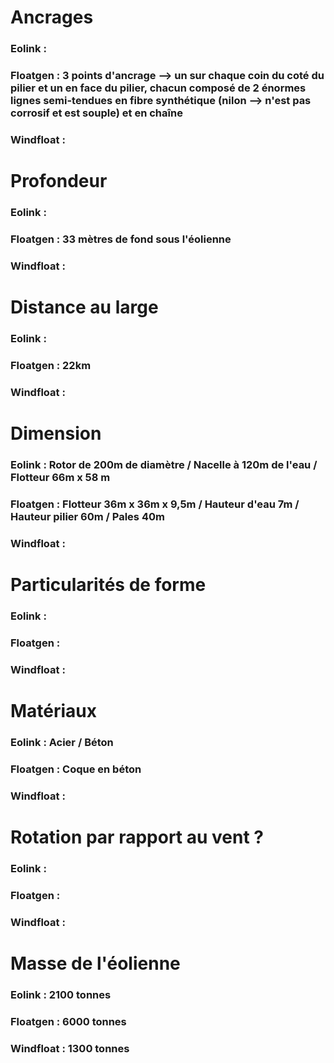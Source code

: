 # Ancrages

### Eolink :
### Floatgen : 3 points d'ancrage --> un sur chaque coin du coté du pilier et un en face du pilier, chacun composé de 2 énormes lignes semi-tendues en fibre synthétique (nilon --> n'est pas corrosif et est souple) et en chaîne 
### Windfloat :

# Profondeur

### Eolink :
### Floatgen : 33 mètres de fond sous l'éolienne
### Windfloat :

# Distance au large

### Eolink :
### Floatgen : 22km
### Windfloat :

# Dimension

### Eolink : Rotor de 200m de diamètre / Nacelle à 120m de l'eau / Flotteur 66m x 58 m 
### Floatgen : Flotteur 36m x 36m x 9,5m / Hauteur d'eau 7m / Hauteur pilier 60m / Pales 40m
### Windfloat :

# Particularités de forme

### Eolink :
### Floatgen :
### Windfloat :

# Matériaux

### Eolink : Acier / Béton 
### Floatgen : Coque en béton
### Windfloat :

# Rotation par rapport au vent ?

### Eolink :
### Floatgen :
### Windfloat :

# Masse de l'éolienne 

### Eolink : 2100 tonnes
### Floatgen : 6000 tonnes 
### Windfloat : 1300 tonnes


